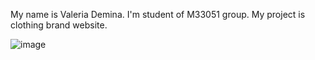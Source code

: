 My name is Valeria Demina. I'm student of M33051 group. My project is clothing brand website.

![image](https://github.com/lerchonok/web-programming/assets/91780226/45f9b586-7b68-41d7-9c86-7150930ab4f5)



